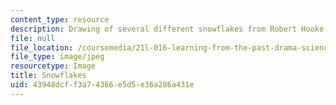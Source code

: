 ```yaml
---
content_type: resource
description: Drawing of several different snowflakes from Robert Hooke's Micrographia.
file: null
file_location: /coursemedia/21l-016-learning-from-the-past-drama-science-performance-spring-2009/43948dcff3a74366e5d5e36a286a431e_09.jpg
file_type: image/jpeg
resourcetype: Image
title: Snowflakes
uid: 43948dcf-f3a7-4366-e5d5-e36a286a431e
---
```

